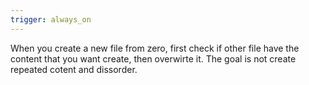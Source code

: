 ```yaml
---
trigger: always_on
---
```


When you create a new file from zero, first check if other file have the content that you want create, then overwirte it. 
The goal is not create repeated cotent and dissorder.

